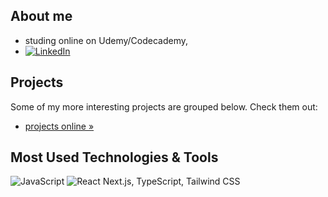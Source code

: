 ## About me
- studing online on Udemy/Codecademy, 
- [![LinkedIn][linkedin-shield]][linkedin-url]

## Projects
Some of my more interesting projects are grouped below. Check them out: 
-  <a href="https://spatulatom.github.io/projects-online/" target="_blank"> projects online »</a>
   


## Most Used Technologies & Tools
![JavaScript](https://img.shields.io/badge/-JavaScript-black?style=flat-square&logo=javascript)
![React](https://img.shields.io/badge/-React-black?style=flat-square&logo=react)
Next.js, TypeScript, Tailwind CSS


<!-- MARKDOWN LINKS & IMAGES -->

[linkedin-shield]: https://img.shields.io/badge/-LinkedIn-black.svg?style=for-the-badge&logo=linkedin&colorB=555
[linkedin-url]: https://www.linkedin.com/in/tomasz-s-069249244/
